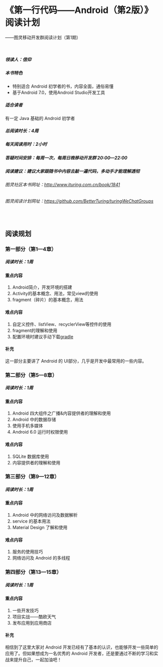 # 《第一行代码——Android（第2版）》阅读计划

——图灵移动开发群阅读计划（第1期）

<br>

##### 领读人：信仰

##### 本书特色  

- 特别适合 Android 初学者的书，内容全面，通俗易懂
- 基于Android 7.0，使用Android Studio开发工具  

##### 适合读者 

有一定 Java 基础的 Android 初学者

##### 总阅读时长：4周

##### 每天阅读用时：2小时  

##### 答疑时间安排：每周一次，每周日晚移动开发群 20:00—22:00

##### 阅读建议：建议大家跟随书中内容去敲一遍代码，多动手才能理解透彻

###### 图灵社区本书网址：<a href="http://www.ituring.com.cn/book/1841">http://www.ituring.com.cn/book/1841</a>
###### 图灵阅读计划网址：<a href="https://github.com/BetterTuring/turingWeChatGroups">https://github.com/BetterTuring/turingWeChatGroups</a>

<br>

## 阅读规划

<div style="margin-top:20px"></div>

### 第一部分（第1—4章）

<div style="margin-top:10px"></div>

##### 阅读时长：1周

#### 重点内容

1. Android简介，开发环境的搭建
2. Activity的基本概念、用法，常见view的使用
3. fragment（碎片）的基本概念，用法

#### 难点内容

1. 自定义控件、listView、recyclerView等控件的使用
2. fragment的理解和使用
3. 配置环境时建议手动下载[gradle](http://services.gradle.org/distributions/)


#### 补充  

这一部分主要讲了 Android 的 UI部分，几乎是开发中最常用的一些内容。

<div style="margin-top:20px"></div>

### 第二部分（第5—8章）

<div style="margin-top:10px"></div>

##### 阅读时长：1周

#### 重点内容

1. Android 四大组件之广播&内容提供者的理解和使用
2. Android 中的数据存储
3. 使用手机多媒体
4. Android 6.0 运行时权限使用

#### 难点内容

1. SQLite 数据库使用
2. 内容提供者的理解和使用

<div style="margin-top:20px"></div>

### 第三部分（第9—12章）

<div style="margin-top:10px"></div>

##### 阅读时长：1周

#### 重点内容

1. Android 中的网络访问及数据解析
2. service 的基本用法
3. Material Design 了解和使用

#### 难点内容

1. 服务的使用技巧
2. 网络访问及 Android 的多线程

<div style="margin-top:20px"></div>

### 第四部分（第13—15章）

<div style="margin-top:10px"></div>

##### 阅读时长：1周

#### 重点内容

1. 一些开发技巧
2. 项目实战——酷欧天气
3. 发布应用到应用商店

#### 补充  

相信到了这里大家对 Android 开发已经有了基本的认识，也能够开发一些简单的应用了。但如果想成为一名优秀的 Android 开发者，还是要通过不断的学习和实战来提升自己，一起加油吧！

<div style="margin-top:20px"></div>





